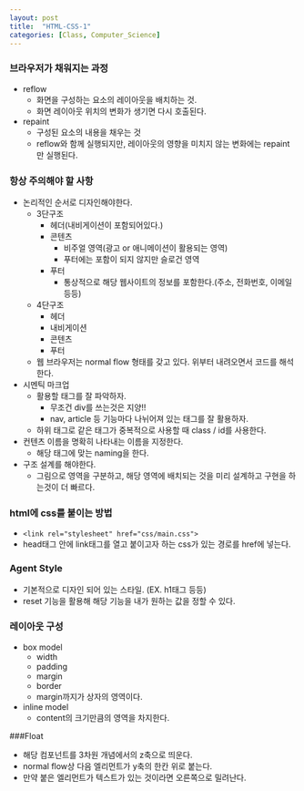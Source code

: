 ```yaml
---
layout: post
title:  "HTML-CSS-1"
categories: [Class, Computer_Science]
---
```


### 브라우저가 채워지는 과정
- reflow
  - 화면을 구성하는 요소의 레이아웃을 배치하는 것.
  - 화면 레이아웃 위치의 변화가 생기면 다시 호출된다.
- repaint
  - 구성된 요소의 내용을 채우는 것
  - reflow와 함께 실행되지만, 레이아웃의 영향을 미치지 않는 변화에는 repaint만 실행된다.

### 항상 주의해야 할 사항
- 논리적인 순서로 디자인해야한다.
  - 3단구조
    - 헤더(내비게이션이 포함되어있다.)
    - 콘텐츠
      - 비주얼 영역(광고 or 애니메이션이 활용되는 영역)
      - 푸터에는 포함이 되지 않지만 슬로건 영역
    - 푸터
      - 통상적으로 해당 웹사이트의 정보를 포함한다.(주소, 전화번호, 이메일 등등)
  - 4단구조
    - 헤더
    - 내비게이션
    - 콘텐츠
    - 푸터
  - 웹 브라우저는 normal flow 형태를 갖고 있다. 위부터 내려오면서 코드를 해석한다.
- 시멘틱 마크업
  - 활용할 태그를 잘 파악하자.
    - 무조건 div를 쓰는것은 지양!!
    - nav, article 등 기능마다 나뉘어져 있는 태그를 잘 활용하자.
  - 하위 태그로 같은 태그가 중복적으로 사용할 때 class / id를 사용한다.
- 컨텐츠 이름을 명확히 나타내는 이름을 지정한다.
  - 해당 태그에 맞는 naming을 한다.
- 구조 설계를 해야한다.
  - 그림으로 영역을 구분하고, 해당 영역에 배치되는 것을 미리 설계하고 구현을 하는것이 더 빠르다.

### html에 css를 붙이는 방법
- `<link rel="stylesheet" href="css/main.css">`
- head태그 안에 link태그를 열고 붙이고자 하는 css가 있는 경로를 href에 넣는다.


### Agent Style
  - 기본적으로 디자인 되어 있는 스타일. (EX. h1태그 등등)
  - reset 기능을 활용해 해당 기능을 내가 원하는 값을 정할 수 있다.

### 레이아웃 구성
- box model
  - width
  - padding
  - margin
  - border
  - margin까지가 상자의 영역이다.
- inline model
  - content의 크기만큼의 영역을 차지한다.

###Float
- 해당 컴포넌트를 3차원 개념에서의 z축으로 띄운다.
- normal flow상 다음 엘리먼트가 y축의 한칸 위로 붙는다.
- 만약 붙은 엘리먼트가 텍스트가 있는 것이라면 오른쪽으로 밀려난다.